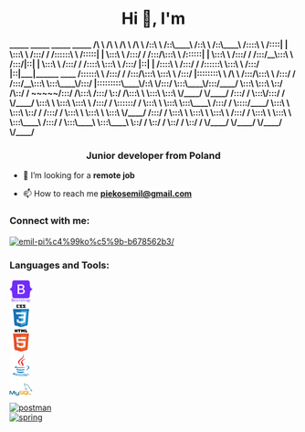 <h1 align="center">Hi 👋, I'm</h1>
<h4>
         _____                    _____                    _____                    _____  
         /\    \                  /\    \                  /\    \                  /\    \ 
        /::\    \                /::\____\                /::\    \                /::\____\
       /::::\    \              /::::|   |                \:::\    \              /:::/    /
      /::::::\    \            /:::::|   |                 \:::\    \            /:::/    / 
     /:::/\:::\    \          /::::::|   |                  \:::\    \          /:::/    /  
    /:::/__\:::\    \        /:::/|::|   |                   \:::\    \        /:::/    /   
   /::::\   \:::\    \      /:::/ |::|   |                   /::::\    \      /:::/    /    
  /::::::\   \:::\    \    /:::/  |::|___|______    ____    /::::::\    \    /:::/    /     
 /:::/\:::\   \:::\    \  /:::/   |::::::::\    \  /\   \  /:::/\:::\    \  /:::/    /      
/:::/__\:::\   \:::\____\/:::/    |:::::::::\____\/::\   \/:::/  \:::\____\/:::/____/       
\:::\   \:::\   \::/    /\::/    / ~~~~~/:::/    /\:::\  /:::/    \::/    /\:::\    \       
 \:::\   \:::\   \/____/  \/____/      /:::/    /  \:::\/:::/    / \/____/  \:::\    \      
  \:::\   \:::\    \                  /:::/    /    \::::::/    /            \:::\    \     
   \:::\   \:::\____\                /:::/    /      \::::/____/              \:::\    \    
    \:::\   \::/    /               /:::/    /        \:::\    \               \:::\    \   
     \:::\   \/____/               /:::/    /          \:::\    \               \:::\    \  
      \:::\    \                  /:::/    /            \:::\    \               \:::\    \ 
       \:::\____\                /:::/    /              \:::\____\               \:::\____\
        \::/    /                \::/    /                \::/    /                \::/    /
         \/____/                  \/____/                  \/____/                  \/____/ 
</h4>
<h3 align="center">Junior developer from Poland</h3>

- 🤝 I’m looking for a **remote job**

- 📫 How to reach me **piekosemil@gmail.com**

<h3 align="left">Connect with me:</h3>
<p align="left">
<a href="https://linkedin.com/in/emil-pi%c4%99ko%c5%9b-b678562b3/" target="blank"><img align="center" src="https://raw.githubusercontent.com/rahuldkjain/github-profile-readme-generator/master/src/images/icons/Social/linked-in-alt.svg" alt="emil-pi%c4%99ko%c5%9b-b678562b3/" height="30" width="40" /></a>
</p>

<h3 align="left">Languages and Tools:</h3>
<p align="left">
  <a href="https://getbootstrap.com" target="_blank" rel="noreferrer">
    <img src="https://raw.githubusercontent.com/devicons/devicon/master/icons/bootstrap/bootstrap-plain-wordmark.svg" alt="bootstrap" width="40" height="40"/>
  </a> </br>
  <a href="https://www.w3schools.com/css/" target="_blank" rel="noreferrer">
    <img src="https://raw.githubusercontent.com/devicons/devicon/master/icons/css3/css3-original-wordmark.svg" alt="css3" width="40" height="40"/>
  </a> </br>
  <a href="https://www.w3.org/html/" target="_blank" rel="noreferrer">
    <img src="https://raw.githubusercontent.com/devicons/devicon/master/icons/html5/html5-original-wordmark.svg" alt="html5" width="40" height="40"/>
  </a> </br>
  <a href="https://www.java.com" target="_blank" rel="noreferrer"> 
    <img src="https://raw.githubusercontent.com/devicons/devicon/master/icons/java/java-original.svg" alt="java" width="40" height="40"/>
  </a> </br>
  <a href="https://www.mysql.com/" target="_blank" rel="noreferrer">
    <img src="https://raw.githubusercontent.com/devicons/devicon/master/icons/mysql/mysql-original-wordmark.svg" alt="mysql" width="40" height="40"/>
  </a> </br>
  <a href="https://postman.com" target="_blank" rel="noreferrer">
    <img src="https://www.vectorlogo.zone/logos/getpostman/getpostman-icon.svg" alt="postman" width="40" height="40"/>
  </a> </br>
    <a href="https://spring.io/" target="_blank" rel="noreferrer">
      <img src="https://www.vectorlogo.zone/logos/springio/springio-icon.svg" alt="spring" width="40" height="40"/>
    </a> </br>
</p>
